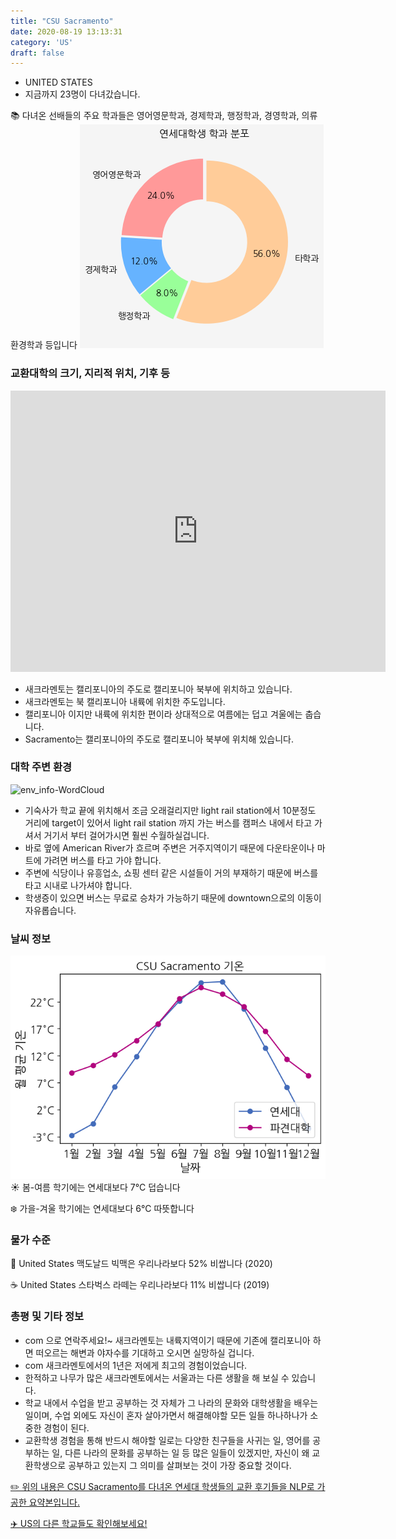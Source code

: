 ```yaml
---
title: "CSU Sacramento"
date: 2020-08-19 13:13:31
category: 'US'
draft: false
---
```



* UNITED STATES
* 지금까지 23명이 다녀갔습니다. 

📚 다녀온 선배들의 주요 학과들은 영어영문학과, 경제학과, 행정학과, 경영학과, 의류환경학과 등입니다
![department-info](../plots/US000030.png)
### 교환대학의 크기, 지리적 위치, 기후 등
<iframe
width="600"
height="450"
frameborder="0" style="border:0"
src="https://www.google.com/maps/embed/v1/place?key=AIzaSyC9e1AME-pVmWC4hBpFdu5S4dKzyepa3HQ&q=CSU+Sacramento&center=38.56129179999999,-121.4240519&zoom=14" allowfullscreen>
</iframe>

* 새크라멘토는 캘리포니아의 주도로 캘리포니아 북부에 위치하고 있습니다.
* 새크라멘토는 북 캘리포니아 내륙에 위치한 주도입니다.
* 캘리포니아 이지만 내륙에 위치한 편이라 상대적으로 여름에는 덥고 겨울에는 춥습니다.
* Sacramento는 캘리포니아의 주도로 캘리포니아 북부에 위치해 있습니다.


### 대학 주변 환경

![env_info-WordCloud](../univ_wordclouds_okt/env_info/US000030_env_info_okt.png)

* 기숙사가 학교 끝에 위치해서 조금 오래걸리지만 light rail station에서 10분정도 거리에 target이 있어서 light rail station 까지 가는 버스를 캠퍼스 내에서 타고 가셔서 거기서 부터 걸어가시면 훨씬 수월하실겁니다.
* 바로 옆에 American River가 흐르며 주변은 거주지역이기 때문에 다운타운이나 마트에 가려면 버스를 타고 가야 합니다.
* 주변에 식당이나 유흥업소, 쇼핑 센터 같은 시설들이 거의 부재하기 때문에 버스를 타고 시내로 나가셔야 합니다.
* 학생증이 있으면 버스는 무료로 승차가 가능하기 때문에 downtown으로의 이동이 자유롭습니다.


### 날씨 정보 
 ![temparature_US000030](../plots/weather/US000030.png)
☀️ 봄-여름 학기에는 연세대보다 7°C 덥습니다

❄️ 가을-겨울 학기에는 연세대보다 6°C 따뜻합니다
### 물가 수준 
🍔 United States 맥도날드 빅맥은 우리나라보다 52% 비쌉니다 (2020)

☕️ United States 스타벅스 라떼는 우리나라보다 11% 비쌉니다 (2019)

### 총평 및 기타 정보
* com 으로 연락주세요!~ 새크라멘토는 내륙지역이기 때문에 기존에 캘리포니아 하면 떠오르는 해변과 야자수를 기대하고 오시면 실망하실 겁니다.
* com 새크라멘토에서의 1년은 저에게 최고의 경험이었습니다.
* 한적하고 나무가 많은 새크라멘토에서는 서울과는 다른 생활을 해 보실 수 있습니다.
* 학교 내에서 수업을 받고 공부하는 것 자체가 그 나라의 문화와 대학생활을 배우는 일이며, 수업 외에도 자신이 혼자 살아가면서 해결해야할 모든 일들 하나하나가 소중한 경험이 된다.
* 교환학생 경험을 통해 반드시 해야할 일로는 다양한 친구들을 사귀는 일, 영어를 공부하는 일, 다른 나라의 문화를 공부하는 일 등 많은 일들이 있겠지만, 자신이 왜 교환학생으로 공부하고 있는지 그 의미를 살펴보는 것이 가장 중요할 것이다.


[✏️ 위의 내용은 CSU Sacramento를 다녀온 연세대 학생들의 교환 후기들을 NLP로 가공한 요약본입니다.](http://oia.yonsei.ac.kr/partner/expReport.asp?ucode=US000030&bgbn=A)

[✈️ US의 다른 학교들도 확인해보세요!](https://yonsei-exchange.netlify.app/?category=US)
